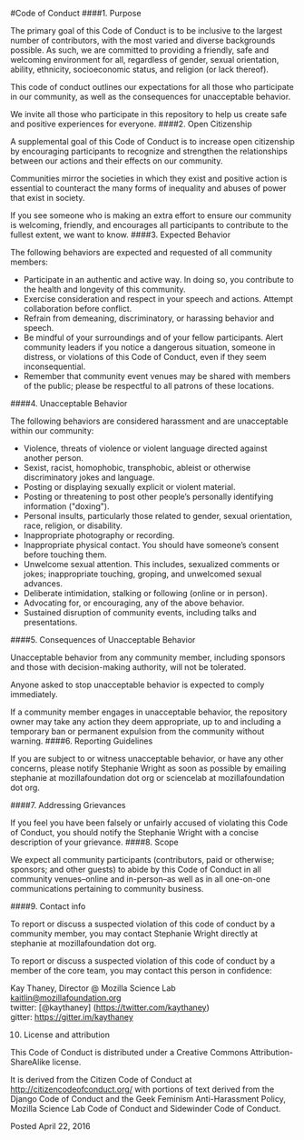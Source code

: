 #Code of Conduct
####1. Purpose

The primary goal of this Code of Conduct is to be inclusive to the largest number of contributors, with the most varied and diverse backgrounds possible. As such, we are committed to providing a friendly, safe and welcoming environment for all, regardless of gender, sexual orientation, ability, ethnicity, socioeconomic status, and religion (or lack thereof).

This code of conduct outlines our expectations for all those who participate in our community, as well as the consequences for unacceptable behavior.

We invite all those who participate in this repository to help us create safe and positive experiences for everyone.
####2. Open Citizenship

A supplemental goal of this Code of Conduct is to increase open citizenship by encouraging participants to recognize and strengthen the relationships between our actions and their effects on our community.

Communities mirror the societies in which they exist and positive action is essential to counteract the many forms of inequality and abuses of power that exist in society.

If you see someone who is making an extra effort to ensure our community is welcoming, friendly, and encourages all participants to contribute to the fullest extent, we want to know.
####3. Expected Behavior

The following behaviors are expected and requested of all community members:

* Participate in an authentic and active way. In doing so, you contribute to the health and longevity of this community.
* Exercise consideration and respect in your speech and actions. Attempt collaboration before conflict.
* Refrain from demeaning, discriminatory, or harassing behavior and speech.
* Be mindful of your surroundings and of your fellow participants. Alert community leaders if you notice a dangerous situation, someone in distress, or violations of this Code of Conduct, even if they seem inconsequential.
* Remember that community event venues may be shared with members of the public; please be respectful to all patrons of these locations.

####4. Unacceptable Behavior

The following behaviors are considered harassment and are unacceptable within our community:

* Violence, threats of violence or violent language directed against another person.
* Sexist, racist, homophobic, transphobic, ableist or otherwise discriminatory jokes and language.
* Posting or displaying sexually explicit or violent material.
* Posting or threatening to post other people’s personally identifying information ("doxing").
* Personal insults, particularly those related to gender, sexual orientation, race, religion, or disability.
* Inappropriate photography or recording.
* Inappropriate physical contact. You should have someone’s consent before touching them.
* Unwelcome sexual attention. This includes, sexualized comments or jokes; inappropriate touching, groping, and unwelcomed sexual advances.
* Deliberate intimidation, stalking or following (online or in person).
* Advocating for, or encouraging, any of the above behavior.
* Sustained disruption of community events, including talks and presentations.

####5. Consequences of Unacceptable Behavior

Unacceptable behavior from any community member, including sponsors and those with decision-making authority, will not be tolerated.

Anyone asked to stop unacceptable behavior is expected to comply immediately.

If a community member engages in unacceptable behavior, the repository owner may take any action they deem appropriate, up to and including a temporary ban or permanent expulsion from the community without warning.
####6. Reporting Guidelines

If you are subject to or witness unacceptable behavior, or have any other concerns, please notify Stephanie Wright as soon as possible by emailing stephanie at mozillafoundation dot org or sciencelab at mozillafoundation dot org.

####7. Addressing Grievances

If you feel you have been falsely or unfairly accused of violating this Code of Conduct, you should notify the Stephanie Wright with a concise description of your grievance.
####8. Scope

We expect all community participants (contributors, paid or otherwise; sponsors; and other guests) to abide by this Code of Conduct in all community venues–online and in-person–as well as in all one-on-one communications pertaining to community business.

####9. Contact info

To report or discuss a suspected violation of this code of conduct by a community member, you may contact Stephanie Wright directly at stephanie at mozillafoundation dot org.

To report or discuss a suspected violation of this code of conduct by a member of the core team, you may contact this person in confidence:

Kay Thaney, Director @ Mozilla Science Lab  
<kaitlin@mozillafoundation.org>  
twitter: [@kaythaney] (https://twitter.com/kaythaney)  
gitter: <https://gitter.im/kaythaney>  

10. License and attribution

This Code of Conduct is distributed under a Creative Commons Attribution-ShareAlike license.

It is derived from the Citizen Code of Conduct at http://citizencodeofconduct.org/ with portions of text derived from the Django Code of Conduct and the Geek Feminism Anti-Harassment Policy, Mozilla Science Lab Code of Conduct and Sidewinder Code of Conduct.

Posted April 22, 2016
